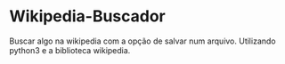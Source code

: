 # Wikipedia-Buscador
Buscar algo na wikipedia com a opção de salvar num arquivo.
Utilizando python3 e a biblioteca wikipedia.
